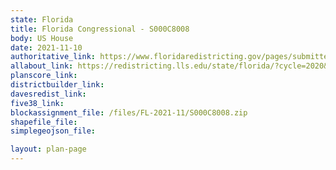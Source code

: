 ```yaml
---
state: Florida
title: Florida Congressional - S000C8008
body: US House
date: 2021-11-10
authoritative_link: https://www.floridaredistricting.gov/pages/submitted-plans
allabout_link: https://redistricting.lls.edu/state/florida/?cycle=2020&level=Congress&startdate=
planscore_link:
districtbuilder_link: 
davesredist_link:
five38_link:
blockassignment_file: /files/FL-2021-11/S000C8008.zip
shapefile_file:
simplegeojson_file:

layout: plan-page
---
```

